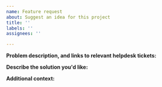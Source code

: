 ```yaml
---
name: Feature request
about: Suggest an idea for this project
title: ''
labels: ''
assignees: ''

---
```


**Problem description, and links to relevant helpdesk tickets:**

**Describe the solution you'd like:**

**Additional context:**

